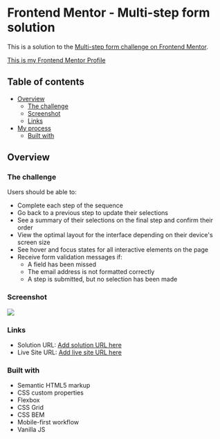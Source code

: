 # Frontend Mentor - Multi-step form solution

This is a solution to the [Multi-step form challenge on Frontend Mentor](https://www.frontendmentor.io/challenges/multistep-form-YVAnSdqQBJ).

[This is my Frontend Mentor Profile](https://www.frontendmentor.io/profile/baraaosama)

## Table of contents

- [Overview](#overview)
  - [The challenge](#the-challenge)
  - [Screenshot](#screenshot)
  - [Links](#links)
- [My process](#my-process)
  - [Built with](#built-with)

## Overview

### The challenge

Users should be able to:

- Complete each step of the sequence
- Go back to a previous step to update their selections
- See a summary of their selections on the final step and confirm their order
- View the optimal layout for the interface depending on their device's screen size
- See hover and focus states for all interactive elements on the page
- Receive form validation messages if:
  - A field has been missed
  - The email address is not formatted correctly
  - A step is submitted, but no selection has been made

### Screenshot

![](https://baraaosama.github.io/Multi-step-form-Frontend-Mentor-Challenge/assets/images/active-states-step-1.jpg)


### Links

- Solution URL: [Add solution URL here](https://github.com/baraaosama/Multi-step-form-Frontend-Mentor-Challenge)
- Live Site URL: [Add live site URL here](https://baraaosama.github.io/Multi-step-form-Frontend-Mentor-Challenge/)

### Built with

- Semantic HTML5 markup
- CSS custom properties
- Flexbox
- CSS Grid
- CSS BEM
- Mobile-first workflow
- Vanilla JS


